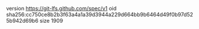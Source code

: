 version https://git-lfs.github.com/spec/v1
oid sha256:cc750ce8b2b3f63a4a1a39d3944a229d664bb9b6464d49f0b97d525b942d69b6
size 1909
